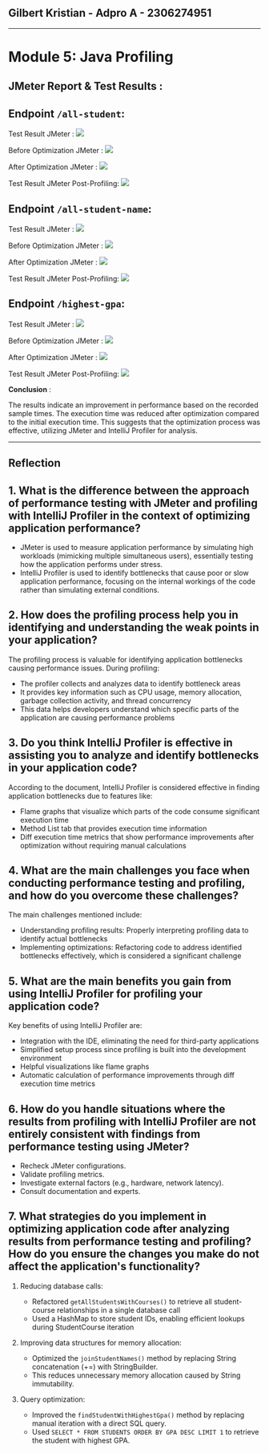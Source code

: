 ## Gilbert Kristian - Adpro A - 2306274951
---

# Module 5: Java Profiling
## JMeter Report & Test Results :

## Endpoint `/all-student`:
Test Result JMeter :
<img src="/image/jmeter-all-student.png">

Before Optimization JMeter :
<img src="/image/before-all-student.png">

After Optimization JMeter : 
<img src="/image/after-all-student.png">

Test Result JMeter Post-Profiling:
<img src="/image/jmeter-after-all-student.png">

## Endpoint `/all-student-name`:
Test Result JMeter :
<img src="/image/jmeter-all-student-name.png">

Before Optimization JMeter :
<img src="image/before-all-student.png">

After Optimization JMeter :
<img src="/image/after-all-student-name.png">

Test Result JMeter Post-Profiling:
<img src="/image/jmeter-after-all-student-name.png">

## Endpoint `/highest-gpa`:
Test Result JMeter :
<img src="/image/jmeter-highest-gpa.png">

Before Optimization JMeter :
<img src="/image/before-highest-gpa.png">

After Optimization JMeter :
<img src="/image/after-highest-gpa.png">

Test Result JMeter Post-Profiling:
<img src="/image/jmeter-after-highest-gpa.png">

**Conclusion** : 

The results indicate an improvement in performance based on the recorded sample times. The execution time was reduced after optimization compared to the initial execution time. This suggests that the optimization process was effective, utilizing JMeter and IntelliJ Profiler for analysis.

---
## Reflection

## 1. What is the difference between the approach of performance testing with JMeter and profiling with IntelliJ Profiler in the context of optimizing application performance?

- JMeter is used to measure application performance by simulating high workloads (mimicking multiple simultaneous users), essentially testing how the application performs under stress.
- IntelliJ Profiler is used to identify bottlenecks that cause poor or slow application performance, focusing on the internal workings of the code rather than simulating external conditions.

## 2. How does the profiling process help you in identifying and understanding the weak points in your application?

The profiling process is valuable for identifying application bottlenecks causing performance issues. During profiling:
- The profiler collects and analyzes data to identify bottleneck areas
- It provides key information such as CPU usage, memory allocation, garbage collection activity, and thread concurrency
- This data helps developers understand which specific parts of the application are causing performance problems

## 3. Do you think IntelliJ Profiler is effective in assisting you to analyze and identify bottlenecks in your application code?

According to the document, IntelliJ Profiler is considered effective in finding application bottlenecks due to features like:
- Flame graphs that visualize which parts of the code consume significant execution time
- Method List tab that provides execution time information
- Diff execution time metrics that show performance improvements after optimization without requiring manual calculations

## 4. What are the main challenges you face when conducting performance testing and profiling, and how do you overcome these challenges?

The main challenges mentioned include:
- Understanding profiling results: Properly interpreting profiling data to identify actual bottlenecks
- Implementing optimizations: Refactoring code to address identified bottlenecks effectively, which is considered a significant challenge

## 5. What are the main benefits you gain from using IntelliJ Profiler for profiling your application code?

Key benefits of using IntelliJ Profiler are:
- Integration with the IDE, eliminating the need for third-party applications
- Simplified setup process since profiling is built into the development environment
- Helpful visualizations like flame graphs
- Automatic calculation of performance improvements through diff execution time metrics

## 6. How do you handle situations where the results from profiling with IntelliJ Profiler are not entirely consistent with findings from performance testing using JMeter?

- Recheck JMeter configurations.
- Validate profiling metrics.
- Investigate external factors (e.g., hardware, network latency).
- Consult documentation and experts.

## 7. What strategies do you implement in optimizing application code after analyzing results from performance testing and profiling? How do you ensure the changes you make do not affect the application's functionality?

1. Reducing database calls:
    - Refactored `getAllStudentsWithCourses()` to retrieve all student-course relationships in a single database call
    - Used a HashMap to store student IDs, enabling efficient lookups during StudentCourse iteration

2. Improving data structures for memory allocation:
    - Optimized the `joinStudentNames()` method by replacing String concatenation (+=) with StringBuilder.
    - This reduces unnecessary memory allocation caused by String immutability.

3. Query optimization:
    - Improved the `findStudentWithHighestGpa()` method by replacing manual iteration with a direct SQL query.
    - Used `SELECT * FROM STUDENTS ORDER BY GPA DESC LIMIT 1` to retrieve the student with highest GPA.
